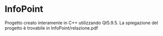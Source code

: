 # InfoPoint
Progetto creato interamente in C++ utilizzando Qt5.9.5.
La spiegazione del progetto è trovabile in InfoPoint/relazione.pdf
